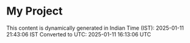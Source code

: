 # My Project

This content is dynamically generated in Indian Time (IST): 2025-01-11 21:43:06 IST
Converted to UTC: 2025-01-11 16:13:06 UTC

